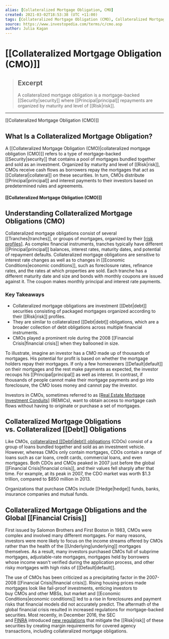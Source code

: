 ```yaml
---
alias: [Collateralized Mortgage Obligation, CMO]
created: 2021-03-02T18:53:38 (UTC +11:00)
tags: [Collateralized Mortgage Obligation (CMO), Collateralized Mortgage Obligation (CMO)]
source: https://www.investopedia.com/terms/c/cmo.asp
author: Julia Kagan
---
```


# [[Collateralized Mortgage Obligation (CMO)]]

> ## Excerpt
> A collateralized mortgage obligation is a mortgage-backed [[Security|security]] where [[Principal|principal]] repayments are organized by maturity and level of [[Risk|risk]].

---

[[Collateralized Mortgage Obligation (CMO)]]
## What Is a Collateralized Mortgage Obligation?

A [[Collateralized Mortgage Obligation (CMO)|collateralized mortgage obligation (CMO)]] refers to a type of mortgage-backed [[Security|security]] that contains a pool of mortgages bundled together and sold as an investment. Organized by maturity and level of [[Risk|risk]], CMOs receive cash flows as borrowers repay the mortgages that act as [[Collateral|collateral]] on these securities. In turn, CMOs distribute [[Principal|principal]] and interest payments to their investors based on predetermined rules and agreements.

#### [[Collateralized Mortgage Obligation (CMO)]]

## Understanding Collateralized Mortgage Obligations (CMO)

Collateralized mortgage obligations consist of several [[Tranches|tranches]], or groups of mortgages, organized by their [[risk profiles]](https://www.investopedia.com/terms/r/[[Risk|risk]]-profile.asp). As complex financial instruments, tranches typically have different [[Principal|principal]] balances, interest rates, maturity dates, and potential of repayment defaults. Collateralized mortgage obligations are sensitive to interest rate changes as well as to changes in [[Economic Conditions|economic conditions]], such as foreclosure rates, refinance rates, and the rates at which properties are sold. Each tranche has a different maturity date and size and bonds with monthly coupons are issued against it. The coupon makes monthly principal and interest rate payments.

### Key Takeaways

-   Collateralized mortgage obligations are investment [[Debt|debt]] securities consisting of packaged mortgages organized according to their [[Risk|risk]] profiles.
-   They are similar to collateralized [[Debt|debt]] obligations, which are a broader collection of debt obligations across multiple financial instruments.
-   CMOs played a prominent role during the 2008 [[Financial Crisis|financial crisis]] when they ballooned in size.

To illustrate, imagine an investor has a CMO made up of thousands of mortgages. His potential for profit is based on whether the mortgage holders repay their mortgages. If only a few homeowners [[Default|default]] on their mortgages and the rest make payments as expected, the investor recoups his [[Principal|principal]] as well as interest. In contrast, if thousands of people cannot make their mortgage payments and go into foreclosure, the CMO loses money and cannot pay the investor.

Investors in CMOs, sometimes referred to as [[Real Estate Mortgage Investment Conduits]](https://www.investopedia.com/terms/r/real-[[Estate|estate]]-mortgage-investment-conduit-remic.asp) (REMICs), want to obtain access to mortgage cash flows without having to originate or purchase a set of mortgages.

## Collateralized Mortgage Obligations vs. Collateralized [[Debt]] Obligations

Like CMOs, [collateralized [[Debt|debt]] obligations](https://www.investopedia.com/terms/c/cdo.asp) (CDOs) consist of a group of loans bundled together and sold as an investment vehicle. However, whereas CMOs only contain mortgages, CDOs contain a range of loans such as car loans, credit cards, commercial loans, and even mortgages. Both CDOs and CMOs peaked in 2007 just before the global [[Financial Crisis|financial crisis]], and their values fell sharply after that time. For example, at its peak in 2007, the CDO market was worth $1.3 trillion, compared to $850 million in 2013.

Organizations that purchase CMOs include [[Hedge|hedge]] funds, banks, insurance companies and mutual funds.

## Collateralized Mortgage Obligations and the Global [[Financial Crisis]]

First issued by Salomon Brothers and First Boston in 1983, CMOs were complex and involved many different mortgages. For many reasons, investors were more likely to focus on the income streams offered by CMOs rather than the health of the [[Underlying|underlying]] mortgages themselves. As a result, many investors purchased CMOs full of subprime mortgages, adjustable-rate mortgages, mortgages held by borrowers whose income wasn't verified during the application process, and other risky mortgages with high risks of [[Default|default]].

The use of CMOs has been criticized as a precipitating factor in the 2007-2008 [[Financial Crisis|financial crisis]]. Rising housing prices made mortgages look like fail-proof investments, enticing investors to buy CMOs and other MBSs, but market and [[Economic Conditions|economic conditions]] led to a rise in foreclosures and payment risks that financial models did not accurately predict. The aftermath of the global financial crisis resulted in increased regulations for mortgage-backed securities. Most recently, in December 2016, the SEC and [FINRA](https://www.investopedia.com/terms/f/finra.asp) introduced [new regulations](https://www.finra.org/sites/[[Default|default]]/files/notice_doc_file_ref/Regulatory-Notice-16-31.pdf) that mitigate the [[Risk|risk]] of these securities by creating margin requirements for covered agency transactions, including collateralized mortgage obligations.
